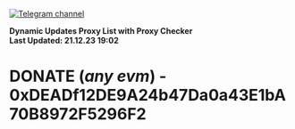 [![Telegram channel](https://img.shields.io/endpoint?url=https://runkit.io/damiankrawczyk/telegram-badge/branches/master?url=https://t.me/n4z4v0d)](https://t.me/n4z4v0d) 

**Dynamic Updates Proxy List with Proxy Checker**  
**Last Updated: 21.12.23 19:02**

# DONATE (_any evm_) - 0xDEADf12DE9A24b47Da0a43E1bA70B8972F5296F2
